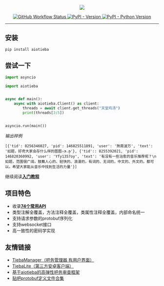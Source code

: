 <p align="center">
<a href="https://socialify.git.ci">
    <img src="https://user-images.githubusercontent.com/48282276/217530379-1348f7c5-7056-48f4-8c64-1c74caf5497c.svg">
</a>
</p>

<div align="center">
<p>
<a href="https://github.com/Starry-OvO/aiotieba/actions">
    <img src="https://img.shields.io/github/actions/workflow/status/Starry-OvO/aiotieba/CI.yml?branch=develop&label=CI&logo=github&style=flat-square" alt="GitHub Workflow Status">
</a>
<a href="https://pypi.org/project/aiotieba">
    <img src="https://img.shields.io/pypi/v/aiotieba?color=g&style=flat-square" alt="PyPI - Version">
</a>
<a href="https://pypi.org/project/aiotieba">
    <img src="https://img.shields.io/pypi/pyversions/aiotieba?style=flat-square" alt="PyPI - Python Version">
</a>
</p>
</div>

---

## 安装

```shell
pip install aiotieba
```

## 尝试一下

```python
import asyncio

import aiotieba


async def main():
    async with aiotieba.Client() as client:
        threads = await client.get_threads("天堂鸡汤")
        print(threads[3:5])


asyncio.run(main())
```

*输出样例*

```log
[{'tid': 8256346027, 'pid': 146825511891, 'user': '煞南波万', 'text': '如题，好奇大家会存什么样的图图✧◔.̮◔'}, {'tid':: 8255392021, 'pid': 146820360992, 'user': 'Yfy1357oy', 'text': '有没有一些治愈的音乐推荐呢？\n如题，范围很广阔，鼓舞人心的、轻快的、浪漫的，有词的、无词的，中文的、外文的，都可以。希望大家能从音乐中找到生活的力量'}]
```

继续阅读[**入门教程**](https://aiotieba.cc/tutorial/start)

## 项目特色

+ 收录[**74个常用API**](https://github.com/Starry-OvO/aiotieba/tree/develop/aiotieba/api)
+ 类型注解全覆盖，方法注释全覆盖，类属性注释全覆盖，内部命名统一
+ 支持请求参数的protobuf序列化
+ 支持websocket接口
+ 高一致性的密码学实现

## 友情链接

+ [TiebaManager（吧务管理器 有用户界面）](https://github.com/dog194/TiebaManager)
+ [TiebaLite（第三方安卓客户端）](https://github.com/HuanCheng65/TiebaLite/tree/4.0-dev)
+ [基于aiotieba的高弹性吧务审查框架](https://github.com/Starry-OvO/aiotieba-reviewer)
+ [贴吧protobuf定义文件合集](https://github.com/n0099/tbclient.protobuf)
